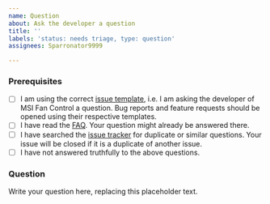 ```yaml
---
name: Question
about: Ask the developer a question
title: ''
labels: 'status: needs triage, type: question'
assignees: Sparronator9999

---
```


### Prerequisites
- [ ] I am using the correct [issue template](https://github.com/Sparronator9999/MSIFanControl/issues/new/choose), i.e. I am asking the developer of MSI Fan Control a question. Bug reports and feature requests should be opened using their respective templates.
- [ ] I have read the [FAQ](https://github.com/Sparronator9999/MSIFanControl#faq). Your question might already be answered there.
- [ ] I have searched the [issue tracker](https://github.com/Sparronator9999/MSIFanControl/issues?q=label:"type:+question") for duplicate or similar questions. Your issue will be closed if it is a duplicate of another issue.
- [ ] I have not answered truthfully to the above questions.

### Question
Write your question here, replacing this placeholder text.
